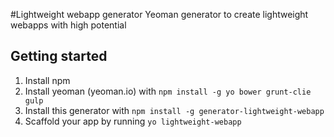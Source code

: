 #Lightweight webapp generator
Yeoman generator to create lightweight webapps with high potential

## Getting started
 1. Install npm
 2. Install yeoman (yeoman.io) with `npm install -g yo bower grunt-clie gulp`
 3. Install this generator with `npm install -g generator-lightweight-webapp`
 4. Scaffold your app by running `yo lightweight-webapp`
